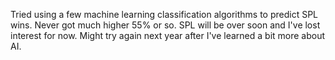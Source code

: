 Tried using a few machine learning classification algorithms to predict SPL
wins. Never got much higher 55% or so. SPL will be over soon and I've lost
interest for now. Might try again next year after I've learned a bit more
about AI.
